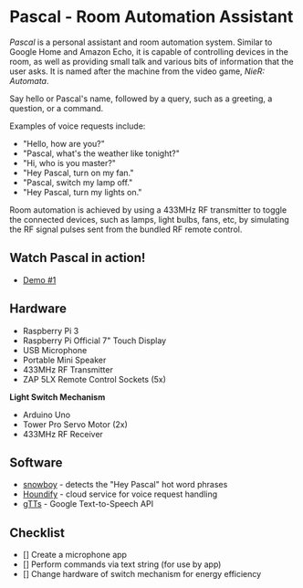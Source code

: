 Pascal - Room Automation Assistant
=============

*Pascal* is a personal assistant and room automation system. Similar to Google Home and Amazon Echo,
it is capable of controlling devices in the room, as well as providing small talk and various bits of
information that the user asks. It is named after the machine from the video game, *NieR: Automata*.

Say hello or Pascal's name, followed by a query, such as a greeting, a question, or a command.

Examples of voice requests include:
- "Hello, how are you?"
- "Pascal, what's the weather like tonight?"
- "Hi, who is you master?"
- "Hey Pascal, turn on my fan."
- "Pascal, switch my lamp off."
- "Hey Pascal, turn my lights on."

Room automation is achieved by using a 433MHz RF transmitter to toggle the connected devices, such as
lamps, light bulbs, fans, etc, by simulating the RF signal pulses sent from the bundled RF remote control.

## Watch Pascal in action!

- [Demo #1](https://youtu.be/9yTI9BmjDJw)

## Hardware

- Raspberry Pi 3
- Raspberry Pi Official 7" Touch Display
- USB Microphone
- Portable Mini Speaker
- 433MHz RF Transmitter
- ZAP 5LX Remote Control Sockets (5x)

__Light Switch Mechanism__
- Arduino Uno
- Tower Pro Servo Motor (2x)
- 433MHz RF Receiver

## Software

- [snowboy](https://github.com/Kitt-AI/snowboy) - detects the "Hey Pascal" hot word phrases
- [Houndify](https://www.houndify.com) - cloud service for voice request handling
- [gTTs](https://github.com/pndurette/gTTS) - Google Text-to-Speech API

## Checklist

- [] Create a microphone app
- [] Perform commands via text string (for use by app)
- [] Change hardware of switch mechanism for energy efficiency